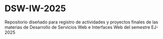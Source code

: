 # DSW-IW-2025
Repositorio diseñado para registro de actividades y proyectos finales de las materias de Desarrollo de Servicios Web e Interfaces Web del semestre EJ-2025
